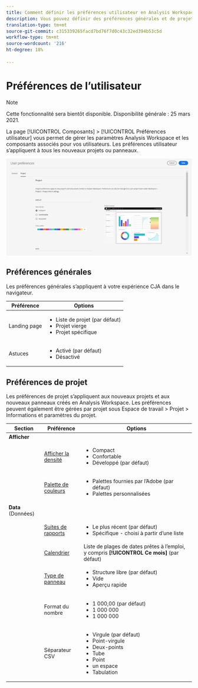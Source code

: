 ```yaml
---
title: Comment définir les préférences utilisateur en Analysis Workspace
description: Vous pouvez définir des préférences générales et de projet pour les utilisateurs.
translation-type: tm+mt
source-git-commit: c315339265facd7bd76f7d0c43c32ed394b53c5d
workflow-type: tm+mt
source-wordcount: '216'
ht-degree: 18%

---
```



# Préférences de l’utilisateur

>[!NOTE]
>
>Cette fonctionnalité sera bientôt disponible. Disponibilité générale : 25 mars 2021.

La page [!UICONTROL Composants] > [!UICONTROL Préférences utilisateur] vous permet de gérer les paramètres Analysis Workspace et les composants associés pour vos utilisateurs. Les préférences utilisateur s’appliquent à *tous* les nouveaux projets ou panneaux.

![Préférences de l’utilisateur](assets/user-preferences.png)

## Préférences générales

Les préférences générales s’appliquent à votre expérience CJA dans le navigateur.

| Préférence | Options |
| --- | --- |
| Landing page | <ul><li>Liste de projet (par défaut)</li><li>Projet vierge</li><li>Projet spécifique</li></ul> |
| Astuces | <ul><li>Activé (par défaut)</li><li>Désactivé</li></ul> |

## Préférences de projet

Les préférences de projet s’appliquent aux nouveaux projets et aux nouveaux panneaux créés en Analysis Workspace. Les préférences peuvent également être gérées par projet sous Espace de travail > Projet > Informations et paramètres du projet.

| Section | Préférence | Options |
| --- | --- | --- |
| **Afficher** |  |  |
|  | [Afficher la densité](https://experienceleague.adobe.com/docs/analytics-platform/using/cja-workspace/build-workspace-project/view-density.html) | <ul><li>Compact</li><li>Confortable</li><li>Développé (par défaut)</li></ul> |
|  | [Palette de couleurs](https://experienceleague.adobe.com/docs/analytics-platform/using/cja-workspace/build-workspace-project/color-palettes.html) | <ul><li>Palettes fournies par l’Adobe (par défaut)</li><li>Palettes personnalisées</li></ul> |
| **Data** (Données) |  |  |
|  | [Suites de rapports](https://experienceleague.adobe.com/docs/analytics-platform/using/cja-workspace/panels/panels.html?#report-suite) | <ul><li>Le plus récent (par défaut)</li><li>Spécifique - choisi à partir d’une liste</li></ul> |
|  | [Calendrier](https://experienceleague.adobe.com/docs/analytics-platform/using/cja-workspace/panels/panels.html?#calendar) | Liste de plages de dates prêtes à l’emploi, y compris **[!UICONTROL Ce mois]** (par défaut) |
|  | [Type de panneau](https://experienceleague.adobe.com/docs/analytics-platform/using/cja-workspace/panels/panels.html) | <ul><li>Structure libre (par défaut)</li><li>Vide</li><li>Aperçu rapide</li></ul> |
|  | Format du nombre | <ul><li>1 000,00 (par défaut)</li><li>1 000 000</li><li>1 000 000</li></ul> |
|  | Séparateur CSV | <ul><li>Virgule (par défaut)</li><li>Point-virgule</li><li>Deux-points</li><li>Tube</li><li>Point</li><li>un espace</li><li>Tabulation</li></ul> |